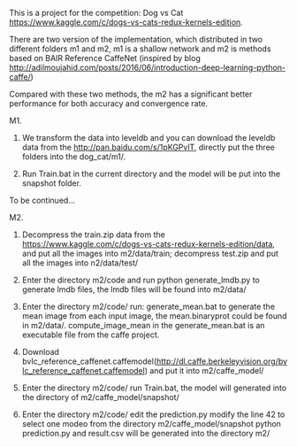 This is a project for the competition: Dog vs Cat https://www.kaggle.com/c/dogs-vs-cats-redux-kernels-edition.

There are two version of the implementation, which distributed in two different folders m1 and m2, m1 is a shallow network and m2 is methods based on BAIR Reference CaffeNet (inspired by blog http://adilmoujahid.com/posts/2016/06/introduction-deep-learning-python-caffe/)

Compared with these two methods, the m2 has a significant better performance for both accuracy and convergence rate.

M1.
1. We transform the data into leveldb and you can download the leveldb data from the http://pan.baidu.com/s/1pKGPvlT, directly put the three folders into the  dog_cat/m1/.

2. Run Train.bat in the current directory and the model will be put into the snapshot folder.

To be continued...

M2.
1. Decompress the train.zip data from the https://www.kaggle.com/c/dogs-vs-cats-redux-kernels-edition/data, and put all the images into m2/data/train; decompress test.zip and put all the images into n2/data/test/

2. Enter the directory m2/code and run python generate_lmdb.py to generate lmdb files, the lmdb files will be found into m2/data/

3. Enter the directory m2/code/ run: generate_mean.bat to generate the mean image from each input image, the mean.binaryprot could be found in m2/data/.
compute_image_mean in the generate_mean.bat is an executable file from the caffe project.

4. Download bvlc_reference_caffenet.caffemodel(http://dl.caffe.berkeleyvision.org/bvlc_reference_caffenet.caffemodel) and put it into m2/caffe_model/

5. Enter the directory m2/code/ run Train.bat, the model will generated into the directory of m2/caffe_model/snapshot/

6. Enter the directory m2/code/ edit the prediction.py modify the line 42 to select one modeo from the directory m2/caffe_model/snapshot  python prediction.py and result.csv will be generated into the directory m2/
